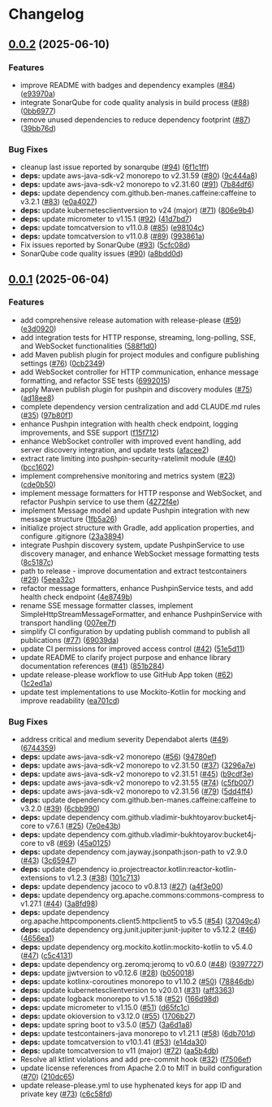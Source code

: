 # Changelog

## [0.0.2](https://github.com/mpecan/pushpin-missing-toolbox/compare/v0.0.1...v0.0.2) (2025-06-10)


### Features

* improve README with badges and dependency examples ([#84](https://github.com/mpecan/pushpin-missing-toolbox/issues/84)) ([e93970a](https://github.com/mpecan/pushpin-missing-toolbox/commit/e93970abcff8df82c26a117315cd6dbd00f1c8c1))
* integrate SonarQube for code quality analysis in build process ([#88](https://github.com/mpecan/pushpin-missing-toolbox/issues/88)) ([0bb6977](https://github.com/mpecan/pushpin-missing-toolbox/commit/0bb6977f029b9e3d03b6f04b2ec9fe47253d3dfd))
* remove unused dependencies to reduce dependency footprint ([#87](https://github.com/mpecan/pushpin-missing-toolbox/issues/87)) ([39bb76d](https://github.com/mpecan/pushpin-missing-toolbox/commit/39bb76decd6ff083ee560a336db9c11b69942de8))


### Bug Fixes

* cleanup last issue reported by sonarqube ([#94](https://github.com/mpecan/pushpin-missing-toolbox/issues/94)) ([6f1c1ff](https://github.com/mpecan/pushpin-missing-toolbox/commit/6f1c1ff5c0f92a056ca651b915c45de078214bf2))
* **deps:** update aws-java-sdk-v2 monorepo to v2.31.59 ([#80](https://github.com/mpecan/pushpin-missing-toolbox/issues/80)) ([9c444a8](https://github.com/mpecan/pushpin-missing-toolbox/commit/9c444a8b099df6279c7e89d767745032745a48de))
* **deps:** update aws-java-sdk-v2 monorepo to v2.31.60 ([#91](https://github.com/mpecan/pushpin-missing-toolbox/issues/91)) ([7b84df6](https://github.com/mpecan/pushpin-missing-toolbox/commit/7b84df6b49665900456b8e510a483b5cd27e8147))
* **deps:** update dependency com.github.ben-manes.caffeine:caffeine to v3.2.1 ([#83](https://github.com/mpecan/pushpin-missing-toolbox/issues/83)) ([e0a4027](https://github.com/mpecan/pushpin-missing-toolbox/commit/e0a402720252f6df71205e25796b07de9b47087c))
* **deps:** update kubernetesclientversion to v24 (major) ([#71](https://github.com/mpecan/pushpin-missing-toolbox/issues/71)) ([806e9b4](https://github.com/mpecan/pushpin-missing-toolbox/commit/806e9b48072aa572d0409a0f18316d9568d0adc9))
* **deps:** update micrometer to v1.15.1 ([#92](https://github.com/mpecan/pushpin-missing-toolbox/issues/92)) ([41d7bd7](https://github.com/mpecan/pushpin-missing-toolbox/commit/41d7bd7fcca10123c99a5d7e565a4f4add55b2a6))
* **deps:** update tomcatversion to v11.0.8 ([#85](https://github.com/mpecan/pushpin-missing-toolbox/issues/85)) ([e98104c](https://github.com/mpecan/pushpin-missing-toolbox/commit/e98104c5f552ffceb548af5f4549f2ffc258a335))
* **deps:** update tomcatversion to v11.0.8 ([#89](https://github.com/mpecan/pushpin-missing-toolbox/issues/89)) ([993861a](https://github.com/mpecan/pushpin-missing-toolbox/commit/993861a63cd3f8ab5e152898d966c81793dbd3c3))
* Fix issues reported by SonarQube ([#93](https://github.com/mpecan/pushpin-missing-toolbox/issues/93)) ([5cfc08d](https://github.com/mpecan/pushpin-missing-toolbox/commit/5cfc08d30d84b07b4f1e1e8c5880e9eec764a90e))
* SonarQube code quality issues ([#90](https://github.com/mpecan/pushpin-missing-toolbox/issues/90)) ([a8bdd0d](https://github.com/mpecan/pushpin-missing-toolbox/commit/a8bdd0d6f2dad181a51f4b1309efe2441096b4bc))

## [0.0.1](https://github.com/mpecan/pushpin-missing-toolbox/compare/v0.0.1-SNAPSHOT...v0.0.1) (2025-06-04)


### Features

* add comprehensive release automation with release-please ([#59](https://github.com/mpecan/pushpin-missing-toolbox/issues/59)) ([e3d0920](https://github.com/mpecan/pushpin-missing-toolbox/commit/e3d09201f5710add8261ec4305b459e2566ed43f))
* add integration tests for HTTP response, streaming, long-polling, SSE, and WebSocket functionalities ([588f1d0](https://github.com/mpecan/pushpin-missing-toolbox/commit/588f1d09532826ef8c5c65dc46f184bee12c3c8f))
* add Maven publish plugin for project modules and configure publishing settings ([#76](https://github.com/mpecan/pushpin-missing-toolbox/issues/76)) ([0cb2349](https://github.com/mpecan/pushpin-missing-toolbox/commit/0cb2349c529c7e4b481c955316acd77dec971158))
* add WebSocket controller for HTTP communication, enhance message formatting, and refactor SSE tests ([6992015](https://github.com/mpecan/pushpin-missing-toolbox/commit/6992015c05130c0054a4b65f73d908350d2f1275))
* apply Maven publish plugin for pushpin and discovery modules ([#75](https://github.com/mpecan/pushpin-missing-toolbox/issues/75)) ([ad18ee8](https://github.com/mpecan/pushpin-missing-toolbox/commit/ad18ee83b72d234367a88e643f0032fa8e4317ec))
* complete dependency version centralization and add CLAUDE.md rules ([#35](https://github.com/mpecan/pushpin-missing-toolbox/issues/35)) ([97b80f1](https://github.com/mpecan/pushpin-missing-toolbox/commit/97b80f12c44264e1db68b1d11f3b5430966e5b1d))
* enhance Pushpin integration with health check endpoint, logging improvements, and SSE support ([f15f712](https://github.com/mpecan/pushpin-missing-toolbox/commit/f15f712d989722580436e0aaf0f73f8f75e55a3a))
* enhance WebSocket controller with improved event handling, add server discovery integration, and update tests ([afacee2](https://github.com/mpecan/pushpin-missing-toolbox/commit/afacee27c04d1d7bfda0b50efad49e0dad796ecd))
* extract rate limiting into pushpin-security-ratelimit module ([#40](https://github.com/mpecan/pushpin-missing-toolbox/issues/40)) ([bcc1602](https://github.com/mpecan/pushpin-missing-toolbox/commit/bcc1602a6e5817a02829fda60ecce2ee35c418aa))
* implement comprehensive monitoring and metrics system ([#23](https://github.com/mpecan/pushpin-missing-toolbox/issues/23)) ([cde0b50](https://github.com/mpecan/pushpin-missing-toolbox/commit/cde0b508160a92387345219a084e447298e98e57))
* implement message formatters for HTTP response and WebSocket, and refactor Pushpin service to use them ([4272f4e](https://github.com/mpecan/pushpin-missing-toolbox/commit/4272f4ee5a153a025e4613350c13900a3c6dca24))
* implement Message model and update Pushpin integration with new message structure ([1fb5a26](https://github.com/mpecan/pushpin-missing-toolbox/commit/1fb5a2677044bfed500a91cc0669ab6b7f9c5ed1))
* initialize project structure with Gradle, add application properties, and configure .gitignore ([23a3894](https://github.com/mpecan/pushpin-missing-toolbox/commit/23a3894178adc198707dce83fb53fd933939bdcd))
* integrate Pushpin discovery system, update PushpinService to use discovery manager, and enhance WebSocket message formatting tests ([8c5187c](https://github.com/mpecan/pushpin-missing-toolbox/commit/8c5187cd2716cb2263ceaa943f249d5139880ff9))
* path to release - improve documentation and extract testcontainers ([#29](https://github.com/mpecan/pushpin-missing-toolbox/issues/29)) ([5eea32c](https://github.com/mpecan/pushpin-missing-toolbox/commit/5eea32cc1809a48c51e3b4c027785504b564d512))
* refactor message formatters, enhance PushpinService tests, and add health check endpoint ([4e8749b](https://github.com/mpecan/pushpin-missing-toolbox/commit/4e8749bc8d991c4fd9253f2d0905d7f2f8ceefd5))
* rename SSE message formatter classes, implement SimpleHttpStreamMessageFormatter, and enhance PushpinService with transport handling ([007ee7f](https://github.com/mpecan/pushpin-missing-toolbox/commit/007ee7fca2471d814e8be181615d06cddad8e831))
* simplify CI configuration by updating publish command to publish all publications ([#77](https://github.com/mpecan/pushpin-missing-toolbox/issues/77)) ([69039da](https://github.com/mpecan/pushpin-missing-toolbox/commit/69039da80cc71f930e7e430629177d8a080e5049))
* update CI permissions for improved access control ([#42](https://github.com/mpecan/pushpin-missing-toolbox/issues/42)) ([51e5d11](https://github.com/mpecan/pushpin-missing-toolbox/commit/51e5d11254151e2a263af41d44a145e96aceef89))
* update README to clarify project purpose and enhance library documentation references ([#41](https://github.com/mpecan/pushpin-missing-toolbox/issues/41)) ([851b284](https://github.com/mpecan/pushpin-missing-toolbox/commit/851b284fdeaf9563104ce36a3372f9342fe6ea65))
* update release-please workflow to use GitHub App token ([#62](https://github.com/mpecan/pushpin-missing-toolbox/issues/62)) ([1c2ed1a](https://github.com/mpecan/pushpin-missing-toolbox/commit/1c2ed1a717057c0a8d69019827ae5d50747d728d))
* update test implementations to use Mockito-Kotlin for mocking and improve readability ([ea701cd](https://github.com/mpecan/pushpin-missing-toolbox/commit/ea701cd912b97649989e89f93166eb28a3fe1d23))


### Bug Fixes

* address critical and medium severity Dependabot alerts ([#49](https://github.com/mpecan/pushpin-missing-toolbox/issues/49)) ([6744359](https://github.com/mpecan/pushpin-missing-toolbox/commit/6744359fd452a187f36efeb0e9a3d9be66a3b00b))
* **deps:** update aws-java-sdk-v2 monorepo ([#56](https://github.com/mpecan/pushpin-missing-toolbox/issues/56)) ([94780ef](https://github.com/mpecan/pushpin-missing-toolbox/commit/94780ef87677ee120e0b7cbbd70552cd91da0da8))
* **deps:** update aws-java-sdk-v2 monorepo to v2.31.50 ([#37](https://github.com/mpecan/pushpin-missing-toolbox/issues/37)) ([3296a7e](https://github.com/mpecan/pushpin-missing-toolbox/commit/3296a7e64f26f6173b8c7ed27f7dd68e9bc092f9))
* **deps:** update aws-java-sdk-v2 monorepo to v2.31.51 ([#45](https://github.com/mpecan/pushpin-missing-toolbox/issues/45)) ([b9cdf3e](https://github.com/mpecan/pushpin-missing-toolbox/commit/b9cdf3e6595363d182f32160fb4cab3a66d18444))
* **deps:** update aws-java-sdk-v2 monorepo to v2.31.55 ([#74](https://github.com/mpecan/pushpin-missing-toolbox/issues/74)) ([c5fb007](https://github.com/mpecan/pushpin-missing-toolbox/commit/c5fb00758b489709d08d80e9291703b7139caaa9))
* **deps:** update aws-java-sdk-v2 monorepo to v2.31.56 ([#79](https://github.com/mpecan/pushpin-missing-toolbox/issues/79)) ([5dd4ff4](https://github.com/mpecan/pushpin-missing-toolbox/commit/5dd4ff46d7a6fd7edf0e5b852a13a3da76cf8dbe))
* **deps:** update dependency com.github.ben-manes.caffeine:caffeine to v3.2.0 ([#39](https://github.com/mpecan/pushpin-missing-toolbox/issues/39)) ([6cbb990](https://github.com/mpecan/pushpin-missing-toolbox/commit/6cbb990760cbe57ff8cbb9aae7c1da9d860ee825))
* **deps:** update dependency com.github.vladimir-bukhtoyarov:bucket4j-core to v7.6.1 ([#25](https://github.com/mpecan/pushpin-missing-toolbox/issues/25)) ([7e0e43b](https://github.com/mpecan/pushpin-missing-toolbox/commit/7e0e43bbe7aaa2bf8d78639d8872062130b2592d))
* **deps:** update dependency com.github.vladimir-bukhtoyarov:bucket4j-core to v8 ([#69](https://github.com/mpecan/pushpin-missing-toolbox/issues/69)) ([45a0125](https://github.com/mpecan/pushpin-missing-toolbox/commit/45a0125e078417991176f9b60b5739a847d73bbc))
* **deps:** update dependency com.jayway.jsonpath:json-path to v2.9.0 ([#43](https://github.com/mpecan/pushpin-missing-toolbox/issues/43)) ([3c65947](https://github.com/mpecan/pushpin-missing-toolbox/commit/3c65947aa8e1246d260a25982ffccabb194c27be))
* **deps:** update dependency io.projectreactor.kotlin:reactor-kotlin-extensions to v1.2.3 ([#38](https://github.com/mpecan/pushpin-missing-toolbox/issues/38)) ([101c713](https://github.com/mpecan/pushpin-missing-toolbox/commit/101c713b4f870277b190aa410567b78bc6e918a5))
* **deps:** update dependency jacoco to v0.8.13 ([#27](https://github.com/mpecan/pushpin-missing-toolbox/issues/27)) ([a4f3e00](https://github.com/mpecan/pushpin-missing-toolbox/commit/a4f3e001fd22f5fcd7e4f372900e78f211faf656))
* **deps:** update dependency org.apache.commons:commons-compress to v1.27.1 ([#44](https://github.com/mpecan/pushpin-missing-toolbox/issues/44)) ([3a8fd98](https://github.com/mpecan/pushpin-missing-toolbox/commit/3a8fd98338ade299ebfacdfe1d09a96222039421))
* **deps:** update dependency org.apache.httpcomponents.client5:httpclient5 to v5.5 ([#54](https://github.com/mpecan/pushpin-missing-toolbox/issues/54)) ([37049c4](https://github.com/mpecan/pushpin-missing-toolbox/commit/37049c4083998770a4e9cd3e472c71a314047278))
* **deps:** update dependency org.junit.jupiter:junit-jupiter to v5.12.2 ([#46](https://github.com/mpecan/pushpin-missing-toolbox/issues/46)) ([4656ea1](https://github.com/mpecan/pushpin-missing-toolbox/commit/4656ea1dabd076e1c58b02ca6ad2753da50c86db))
* **deps:** update dependency org.mockito.kotlin:mockito-kotlin to v5.4.0 ([#47](https://github.com/mpecan/pushpin-missing-toolbox/issues/47)) ([c5c4131](https://github.com/mpecan/pushpin-missing-toolbox/commit/c5c41311e10713c9c4851c9a4003b1138e6e5fda))
* **deps:** update dependency org.zeromq:jeromq to v0.6.0 ([#48](https://github.com/mpecan/pushpin-missing-toolbox/issues/48)) ([9397727](https://github.com/mpecan/pushpin-missing-toolbox/commit/9397727a786e956e1a7c94d04c4ae3fb7a096920))
* **deps:** update jjwtversion to v0.12.6 ([#28](https://github.com/mpecan/pushpin-missing-toolbox/issues/28)) ([b050018](https://github.com/mpecan/pushpin-missing-toolbox/commit/b050018f7fc11c224e471821cfaff6a3602cef74))
* **deps:** update kotlinx-coroutines monorepo to v1.10.2 ([#50](https://github.com/mpecan/pushpin-missing-toolbox/issues/50)) ([78846db](https://github.com/mpecan/pushpin-missing-toolbox/commit/78846db49cf3b3c2e5b1985f5c7ad1cebfa30c4f))
* **deps:** update kubernetesclientversion to v20.0.1 ([#31](https://github.com/mpecan/pushpin-missing-toolbox/issues/31)) ([aff3363](https://github.com/mpecan/pushpin-missing-toolbox/commit/aff3363c9f442488258d509db86600ee3c0e161c))
* **deps:** update logback monorepo to v1.5.18 ([#52](https://github.com/mpecan/pushpin-missing-toolbox/issues/52)) ([166d98d](https://github.com/mpecan/pushpin-missing-toolbox/commit/166d98d9e3023b2aff9264a134c7acf145a632ad))
* **deps:** update micrometer to v1.15.0 ([#51](https://github.com/mpecan/pushpin-missing-toolbox/issues/51)) ([d65fc1c](https://github.com/mpecan/pushpin-missing-toolbox/commit/d65fc1cdda32b6b0e6cd4a73abb1764b8a31f0a8))
* **deps:** update okioversion to v3.12.0 ([#55](https://github.com/mpecan/pushpin-missing-toolbox/issues/55)) ([1706b27](https://github.com/mpecan/pushpin-missing-toolbox/commit/1706b275ca761591acc9da2a31b328e81ec1924e))
* **deps:** update spring boot to v3.5.0 ([#57](https://github.com/mpecan/pushpin-missing-toolbox/issues/57)) ([3a6d1a8](https://github.com/mpecan/pushpin-missing-toolbox/commit/3a6d1a8760e0f86c54a519d0d395b506e1350404))
* **deps:** update testcontainers-java monorepo to v1.21.1 ([#58](https://github.com/mpecan/pushpin-missing-toolbox/issues/58)) ([6db701d](https://github.com/mpecan/pushpin-missing-toolbox/commit/6db701d6efd6f8dcad614148ac52e86f0cedeb8f))
* **deps:** update tomcatversion to v10.1.41 ([#53](https://github.com/mpecan/pushpin-missing-toolbox/issues/53)) ([e14da30](https://github.com/mpecan/pushpin-missing-toolbox/commit/e14da30a90018bf09ba28702a40d3447925faca5))
* **deps:** update tomcatversion to v11 (major) ([#72](https://github.com/mpecan/pushpin-missing-toolbox/issues/72)) ([aa5b4db](https://github.com/mpecan/pushpin-missing-toolbox/commit/aa5b4db4ed1a01838a2b1943d7f41a0ef12dfb99))
* Resolve all ktlint violations and add pre-commit hook ([#32](https://github.com/mpecan/pushpin-missing-toolbox/issues/32)) ([f7506ef](https://github.com/mpecan/pushpin-missing-toolbox/commit/f7506efdc08eed3dac7732658e20f0e82d31f9c7))
* update license references from Apache 2.0 to MIT in build configuration ([#70](https://github.com/mpecan/pushpin-missing-toolbox/issues/70)) ([210dc65](https://github.com/mpecan/pushpin-missing-toolbox/commit/210dc6565a720efab2297fb85e3a1ce623d4257e))
* update release-please.yml to use hyphenated keys for app ID and private key ([#73](https://github.com/mpecan/pushpin-missing-toolbox/issues/73)) ([c6c58fd](https://github.com/mpecan/pushpin-missing-toolbox/commit/c6c58fd4f969132dd41c6fe7b7640418ba15b6df))
